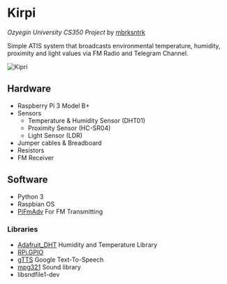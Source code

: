 # Kirpi
_Ozyegin University CS350 Project_ by [mbrksntrk](https://www.github.com/mbrksntrk)

Simple ATIS system that broadcasts environmental temperature, humidity, proximity and light values via FM Radio and Telegram Channel. 

![Kipri](https://mburaks.com/kirpi/kirpi.png)

## Hardware
- Raspberry Pi 3 Model B+
- Sensors
    - Temperature & Humidity Sensor (DHT01)
    - Proximity Sensor (HC-SR04)
    - Light Sensor (LDR)
- Jumper cables & Breadboard
- Resistors 
- FM Receiver

## Software
- Python 3 
- Raspbian OS
- [PiFmAdv](https://github.com/miegl/PiFmAdv) For FM Transmitting

### Libraries
- [Adafruit_DHT](https://github.com/adafruit/Adafruit_Python_DHT)  Humidity and Temperature Library
- [RPi.GPIO](https://pypi.org/project/RPi.GPIO/) 
- [gTTS](https://pypi.org/project/gTTS/) Google Text-To-Speech 
- [mpg321](http://mpg321.sourceforge.net/) Sound library
- libsndfile1-dev
